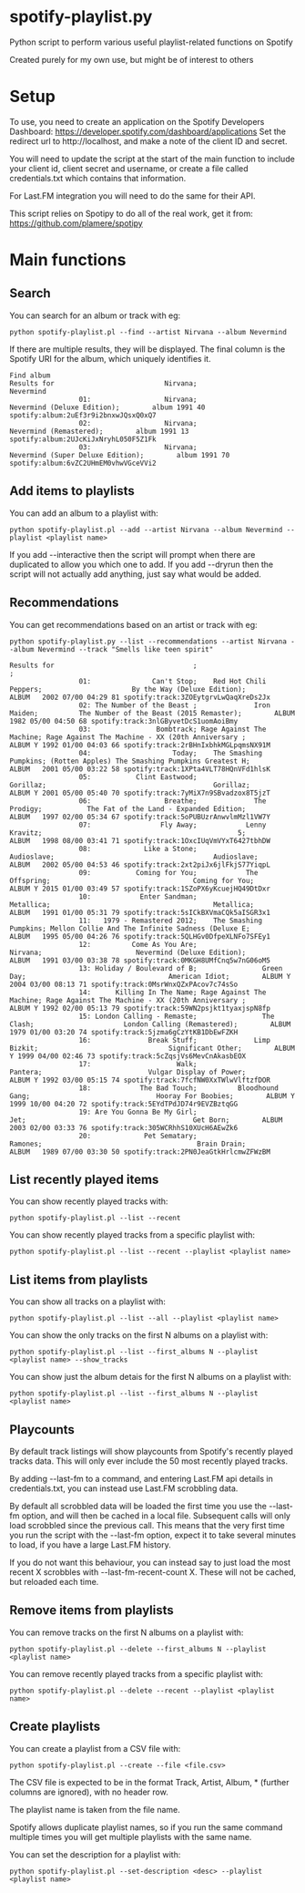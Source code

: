 # spotify-playlist.py
Python script to perform various useful playlist-related functions on Spotify

Created purely for my own use, but might be of interest to others

# Setup

To use, you need to create an application on the Spotify Developers Dashboard: https://developer.spotify.com/dashboard/applications
Set the redirect url to http://localhost, and make a note of the client ID and secret.

You will need to update the script at the start of the main function to include your client id, client secret and username, or create a file called credentials.txt which contains that information.

For Last.FM integration you will need to do the same for their API.

This script relies on Spotipy to do all of the real work, get it from: https://github.com/plamere/spotipy

# Main functions

## Search

You can search for an album or track with eg:

    python spotify-playlist.pl --find --artist Nirvana --album Nevermind
  
If there are multiple results, they will be displayed. The final column is the Spotify URI for the album, which uniquely identifies it.

    Find album
    Results for                           Nirvana;                                        Nevermind
                     01:                  Nirvana;                       Nevermind (Deluxe Edition);        album 1991 40 spotify:album:2uEf3r9i2bnxwJQsxQ0xQ7
                     02:                  Nirvana;                           Nevermind (Remastered);        album 1991 13 spotify:album:2UJcKiJxNryhL050F5Z1Fk
                     03:                  Nirvana;                 Nevermind (Super Deluxe Edition);        album 1991 70 spotify:album:6vZC2UHmEM0vhwVGceVVi2

## Add items to playlists

You can add an album to a playlist with:

    python spotify-playlist.pl --add --artist Nirvana --album Nevermind --playlist <playlist name>
 
If you add --interactive then the script will prompt when there are duplicated to allow you which one to add.
If you add --dryrun then the script will not actually add anything, just say what would be added.

## Recommendations

You can get recommendations based on an artist or track with eg:

    python spotify-playlist.py --list --recommendations --artist Nirvana --album Nevermind --track "Smells like teen spirit"

    Results for                                  ;                         ;
                     01:               Can't Stop;    Red Hot Chili Peppers;                      By the Way (Deluxe Edition);        ALBUM   2002 07/00 04:29 81 spotify:track:3ZOEytgrvLwQaqXreDs2Jx
                     02: The Number of the Beast ;              Iron Maiden;          The Number of the Beast (2015 Remaster);        ALBUM   1982 05/00 04:50 68 spotify:track:3nlGByvetDcS1uomAoiBmy
                     03:                Bombtrack; Rage Against The Machine; Rage Against The Machine - XX (20th Anniversary ;        ALBUM Y 1992 01/00 04:03 66 spotify:track:2rBHnIxbhkMGLpqmsNX91M
                     04:                    Today;    The Smashing Pumpkins; (Rotten Apples) The Smashing Pumpkins Greatest H;        ALBUM   2001 05/00 03:22 58 spotify:track:1XPta4VLT78HQnVFd1hlsK
                     05:           Clint Eastwood;                 Gorillaz;                                         Gorillaz;        ALBUM Y 2001 05/00 05:40 70 spotify:track:7yMiX7n9SBvadzox8T5jzT
                     06:                  Breathe;              The Prodigy;           The Fat of the Land - Expanded Edition;        ALBUM   1997 02/00 05:34 67 spotify:track:5oPUBUzrAnwvlmMzl1VW7Y
                     07:                 Fly Away;            Lenny Kravitz;                                                5;        ALBUM   1998 08/00 03:41 71 spotify:track:1OxcIUqVmVYxT6427tbhDW
                     08:             Like a Stone;               Audioslave;                                       Audioslave;        ALBUM   2002 05/00 04:53 46 spotify:track:2xt2piJx6jlFkjS77YiqpL
                     09:           Coming for You;            The Offspring;                                   Coming for You;        ALBUM Y 2015 01/00 03:49 57 spotify:track:1SZoPX6yKcuejHQ49DtDxr
                     10:            Enter Sandman;                Metallica;                                        Metallica;        ALBUM   1991 01/00 05:31 79 spotify:track:5sICkBXVmaCQk5aISGR3x1
                     11:   1979 - Remastered 2012;    The Smashing Pumpkins; Mellon Collie And The Infinite Sadness (Deluxe E;        ALBUM   1995 05/00 04:26 76 spotify:track:5QLHGv0DfpeXLNFo7SFEy1
                     12:          Come As You Are;                  Nirvana;                       Nevermind (Deluxe Edition);        ALBUM   1991 03/00 03:38 78 spotify:track:0MKGH8UMfCnq5w7nG06oM5
                     13: Holiday / Boulevard of B;                Green Day;                                   American Idiot;        ALBUM Y 2004 03/00 08:13 71 spotify:track:0MsrWnxQZxPAcov7c74sSo
                     14:      Killing In The Name; Rage Against The Machine; Rage Against The Machine - XX (20th Anniversary ;        ALBUM Y 1992 02/00 05:13 79 spotify:track:59WN2psjkt1tyaxjspN8fp
                     15: London Calling - Remaste;                The Clash;                      London Calling (Remastered);        ALBUM   1979 01/00 03:20 74 spotify:track:5jzma6gCzYtKB1DbEwFZKH
                     16:              Break Stuff;              Limp Bizkit;                                Significant Other;        ALBUM Y 1999 04/00 02:46 73 spotify:track:5cZqsjVs6MevCnAkasbEOX
                     17:                     Walk;                  Pantera;                          Vulgar Display of Power;        ALBUM Y 1992 03/00 05:15 74 spotify:track:7fcfNW0XxTWlwVlftzfDOR
                     18:            The Bad Touch;          Bloodhound Gang;                               Hooray For Boobies;        ALBUM Y 1999 10/00 04:20 72 spotify:track:5EYdTPdJD74r9EVZBztqGG
                     19: Are You Gonna Be My Girl;                      Jet;                                         Get Born;        ALBUM   2003 02/00 03:33 76 spotify:track:305WCRhhS10XUcH6AEwZk6
                     20:             Pet Sematary;                  Ramones;                                      Brain Drain;        ALBUM   1989 07/00 03:30 50 spotify:track:2PN0JeaGtkHrlcmwZFWzBM

## List recently played items
You can show recently played tracks with:

    python spotify-playlist.pl --list --recent

You can show recently played tracks from a specific playlist with:

    python spotify-playlist.pl --list --recent --playlist <playlist name>

## List items from playlists

You can show all tracks on a playlist with:

    python spotify-playlist.pl --list --all --playlist <playlist name>
    
You can show the only tracks on the first N albums on a playlist with:

    python spotify-playlist.pl --list --first_albums N --playlist <playlist name> --show_tracks   

You can show just the album detais for the first N albums on a playlist with:

    python spotify-playlist.pl --list --first_albums N --playlist <playlist name>

## Playcounts

By default track listings will show playcounts from Spotify's recently played tracks data.
This will only ever include the 50 most recently played tracks.

By adding --last-fm to a command, and entering Last.FM api details in credentials.txt, you
can instead use Last.FM scrobbling data.

By default all scrobbled data will be loaded the first time you use the --last-fm option,
and will then be cached in a local file. Subsequent calls will only load scrobbled since the
previous call. This means that the very first time you run the script with the --last-fm 
option, expect it to take several minutes to load, if you have a large Last.FM history.

If you do not want this behaviour, you can instead say to just load the most recent X scrobbles
with --last-fm-recent-count X. These will not be cached, but reloaded each time.

## Remove items from playlists

You can remove tracks on the first N albums on a playlist with:

    python spotify-playlist.pl --delete --first_albums N --playlist <playlist name>

You can remove recently played tracks from a specific playlist with:

    python spotify-playlist.pl --delete --recent --playlist <playlist name>

## Create playlists

You can create a playlist from a CSV file with:

    python spotify-playlist.pl --create --file <file.csv> 
    
The CSV file is expected to be in the format Track, Artist, Album, * (further columns are ignored), with no header row.

The playlist name is taken from the file name.

Spotify allows duplicate playlist names, so if you run the same command multiple times you will get multiple playlists with the same name.

You can set the description for a playlist with:

    python spotify-playlist.pl --set-description <desc> --playlist <playlist name>

